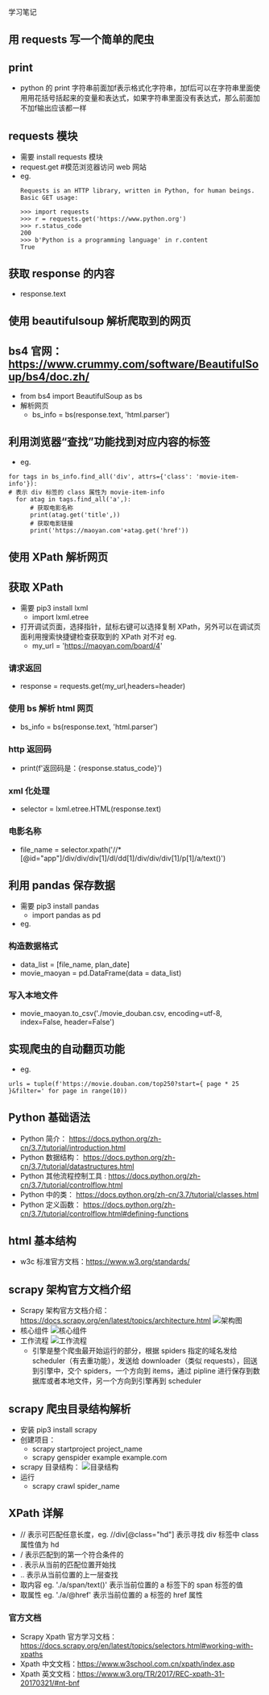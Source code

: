 学习笔记
## 用 requests 写一个简单的爬虫
## print 
  - python 的 print 字符串前面加f表示格式化字符串，加f后可以在字符串里面使用用花括号括起来的变量和表达式，如果字符串里面没有表达式，那么前面加不加f输出应该都一样
## requests 模块
  - 需要 install requests 模块
  - request.get #模范浏览器访问 web 网站
  - eg.
    ```
    Requests is an HTTP library, written in Python, for human beings.
    Basic GET usage:

    >>> import requests
    >>> r = requests.get('https://www.python.org')
    >>> r.status_code
    200
    >>> b'Python is a programming language' in r.content
    True
    ```
## 获取 response 的内容
  - response.text

## 使用 beautifulsoup 解析爬取到的网页
## bs4 官网：https://www.crummy.com/software/BeautifulSoup/bs4/doc.zh/
  - from bs4 import BeautifulSoup as bs
  - 解析网页
    - bs_info = bs(response.text, 'html.parser')
## 利用浏览器“查找”功能找到对应内容的标签
  - eg.
  ```
  for tags in bs_info.find_all('div', attrs={'class': 'movie-item-info'}):
  # 表示 div 标签的 class 属性为 movie-item-info
    for atag in tags.find_all('a',):
        # 获取电影名称
        print(atag.get('title',))
        # 获取电影链接
        print('https://maoyan.com'+atag.get('href'))
  ```

## 使用 XPath 解析网页
## 获取 XPath
  - 需要 pip3 install lxml
    - import lxml.etree
  - 打开调试页面，选择指针，鼠标右键可以选择复制 XPath，另外可以在调试页面利用搜索快捷键检查获取到的 XPath 对不对
  eg.
    - my_url = 'https://maoyan.com/board/4'
### 请求返回
  - response = requests.get(my_url,headers=header)
### 使用 bs 解析 html 网页
  - bs_info = bs(response.text, 'html.parser')
### http 返回码
  - print(f'返回码是：{response.status_code}')
### xml 化处理
  - selector = lxml.etree.HTML(response.text)
### 电影名称
  - file_name = selector.xpath('//*[@id="app"]/div/div/div[1]/dl/dd[1]/div/div/div[1]/p[1]/a/text()')
## 利用 pandas 保存数据
  - 需要 pip3 install pandas
    - import pandas as pd
  - eg.
### 构造数据格式
  - data_list = [file_name, plan_date]
   - movie_maoyan = pd.DataFrame(data = data_list)
### 写入本地文件
  - movie_maoyan.to_csv('./movie_douban.csv, encoding=utf-8, index=False, header=False')

## 实现爬虫的自动翻页功能
  - eg.
  ```
  urls = tuple(f'https://movie.douban.com/top250?start={ page * 25 }&filter=' for page in range(10))
  ```

## Python 基础语法
  - Python 简介： https://docs.python.org/zh-cn/3.7/tutorial/introduction.html
  - Python 数据结构： https://docs.python.org/zh-cn/3.7/tutorial/datastructures.html
  - Python 其他流程控制工具 : https://docs.python.org/zh-cn/3.7/tutorial/controlflow.html
  - Python 中的类： https://docs.python.org/zh-cn/3.7/tutorial/classes.html
  - Python 定义函数： https://docs.python.org/zh-cn/3.7/tutorial/controlflow.html#defining-functions

## html 基本结构
  - w3c 标准官方文档：https://www.w3.org/standards/

## scrapy 架构官方文档介绍
  - Scrapy 架构官方文档介绍： https://docs.scrapy.org/en/latest/topics/architecture.html
  ![架构图](./架构图.png)
  - 核心组件
  ![核心组件](./核心组件.png)
  - 工作流程
  ![工作流程](./工作流程.png)
    - 引擎是整个爬虫最开始运行的部分，根据 spiders 指定的域名发给 scheduler（有去重功能），发送给 downloader（类似 requests），回送到引擎中，交个 spiders，一个方向到 items，通过 pipline 进行保存到数据库或者本地文件，另一个方向到引擎再到 scheduler

## scrapy 爬虫目录结构解析
  - 安装 pip3 install scrapy
  - 创建项目：
    - scrapy startproject project_name
    - scrapy genspider example example.com
  - scrapy 目录结构：
  ![目录结构](./目录结构.png)
  - 运行
    - scrapy crawl spider_name

## XPath 详解
  - // 表示可匹配任意长度，eg. //div[@class="hd"] 表示寻找 div 标签中 class 属性值为 hd
  - / 表示匹配到的第一个符合条件的
  - . 表示从当前的匹配位置开始找
  - .. 表示从当前位置的上一层查找
  - 取内容 eg. './a/span/text()' 表示当前位置的 a 标签下的 span 标签的值
  - 取属性 eg. './a/@href' 表示当前位置的 a 标签的 href 属性
### 官方文档
  - Scrapy Xpath 官方学习文档： https://docs.scrapy.org/en/latest/topics/selectors.html#working-with-xpaths
  - Xpath 中文文档：https://www.w3school.com.cn/xpath/index.asp
  - Xpath 英文文档：https://www.w3.org/TR/2017/REC-xpath-31-20170321/#nt-bnf